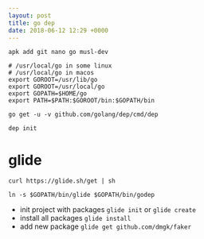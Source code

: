 ```yaml
---
layout: post
title: go dep
date: 2018-06-12 12:29 +0000
---
```




```
apk add git nano go musl-dev

# /usr/local/go in some linux
# /usr/local/go in macos
export GOROOT=/usr/lib/go 
export GOROOT=/usr/local/go
export GOPATH=$HOME/go
export PATH=$PATH:$GOROOT/bin:$GOPATH/bin
```

```
go get -u -v github.com/golang/dep/cmd/dep

dep init

```


# glide 
```
curl https://glide.sh/get | sh

ln -s $GOPATH/bin/glide $GOPATH/bin/godep 
```

* init project with packages `glide init` or `glide create`
* install all packages `glide install`
* add new package `glide get github.com/dmgk/faker`


